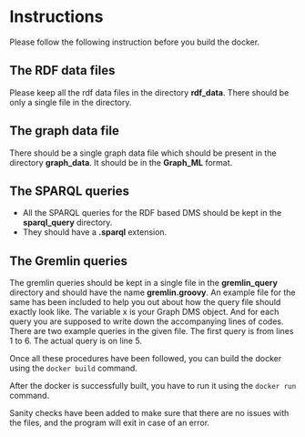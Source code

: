 # Instructions

Please follow the following instruction before you build the docker.

## The RDF data files
Please keep all the rdf data files in the directory **rdf_data**. There should be only a single file in the directory.

## The graph data file
There should be a single graph data file which should be present in the directory **graph_data**. It should be in the **Graph_ML** format.

## The SPARQL queries
* All the SPARQL queries for the RDF based DMS should be kept in the **sparql_query** directory. 
* They should have a **.sparql** extension.

## The Gremlin queries
The gremlin queries should be kept in a single file in the **gremlin_query** directory and should have the name **gremlin.groovy**. An example file for the same has been included to help you out about how the query file should exactly look like.
The variable x is your Graph DMS object. And for each query you are supposed to write down the accompanying lines of codes. There are two example queries in the given file. The first query is from lines 1 to 6. The actual query is on line 5.

Once all these procedures have been followed, you can build the docker using the ```docker build``` command.

After the docker is successfully built, you have to run it using the ```docker run``` command.

Sanity checks have been added to make sure that there are no issues with the files, and the program will exit in case of an error.


